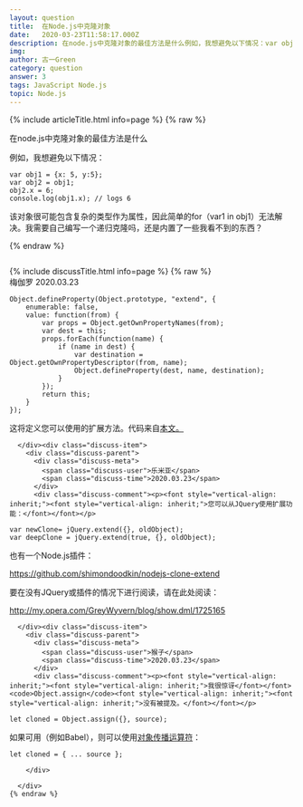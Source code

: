 ```yaml
---
layout: question
title:  在Node.js中克隆对象
date:   2020-03-23T11:58:17.000Z
description: 在node.js中克隆对象的最佳方法是什么例如，我想避免以下情况：var obj1 = {x  5, y 5};var obj2 = obj1;...
img: 
author: 古一Green
category: question
answer: 3
tags: JavaScript Node.js
topic: Node.js
---
```

<div class="article-root">
  <div class="article">
    {% include articleTitle.html info=page %}
    {% raw %}
    <div class="article-content"><p><font style="vertical-align: inherit;"><font style="vertical-align: inherit;">在node.js中克隆对象的最佳方法是什么</font></font></p>

<p><font style="vertical-align: inherit;"><font style="vertical-align: inherit;">例如，我想避免以下情况：</font></font></p>

<pre><code>var obj1 = {x: 5, y:5};<font></font>
var obj2 = obj1;<font></font>
obj2.x = 6;<font></font>
console.log(obj1.x); // logs 6<font></font>
</code></pre>

<p><font style="vertical-align: inherit;"><font style="vertical-align: inherit;">该对象很可能包含复杂的类型作为属性，因此简单的for（var1 in obj1）无法解决。</font><font style="vertical-align: inherit;">我需要自己编写一个递归克隆吗，还是内置了一些我看不到的东西？</font></font></p></div>
    {% endraw %}
  </div>
  <p style="height: 0;width:0;overflow: hidden;"> 第3002篇《在Node.js中克隆对象》来自Winter(https://github.com/aiyld/aiyld.github.io)的站点</p>
  <div class="discuss-wrapper">
    {% include discussTitle.html info=page %}
    {% raw %}
    <div class="discuss-item">
        <div class="discuss-parent">
          <div class="discuss-meta">
            <span class="discuss-user">梅伽罗</span>
            <span class="discuss-time">2020.03.23</span>
          </div>
          <div class="discuss-comment"><pre><code>Object.defineProperty(Object.prototype, "extend", {<font></font>
    enumerable: false,<font></font>
    value: function(from) {<font></font>
        var props = Object.getOwnPropertyNames(from);<font></font>
        var dest = this;<font></font>
        props.forEach(function(name) {<font></font>
            if (name in dest) {<font></font>
                var destination = Object.getOwnPropertyDescriptor(from, name);<font></font>
                Object.defineProperty(dest, name, destination);<font></font>
            }<font></font>
        });<font></font>
        return this;<font></font>
    }<font></font>
});<font></font>
</code></pre>

<p><font style="vertical-align: inherit;"><font style="vertical-align: inherit;">这将定义您可以使用的扩展方法。</font><font style="vertical-align: inherit;">代码来自</font></font><a href="http://onemoredigit.com/post/1527191998/extending-objects-in-node-js"><font style="vertical-align: inherit;"><font style="vertical-align: inherit;">本文。</font></font></a></p></div>
        </div>
        
      </div><div class="discuss-item">
        <div class="discuss-parent">
          <div class="discuss-meta">
            <span class="discuss-user">乐米亚</span>
            <span class="discuss-time">2020.03.23</span>
          </div>
          <div class="discuss-comment"><p><font style="vertical-align: inherit;"><font style="vertical-align: inherit;">您可以从JQuery使用扩展功能：</font></font></p>

<pre><code>var newClone= jQuery.extend({}, oldObject);  <font></font>
var deepClone = jQuery.extend(true, {}, oldObject); <font></font>
</code></pre>

<p><font style="vertical-align: inherit;"><font style="vertical-align: inherit;">也有一个Node.js插件：</font></font></p>

<p><a href="https://github.com/shimondoodkin/nodejs-clone-extend"><font style="vertical-align: inherit;"><font style="vertical-align: inherit;">https://github.com/shimondoodkin/nodejs-clone-extend</font></font></a></p>

<p><font style="vertical-align: inherit;"><font style="vertical-align: inherit;">要在没有JQuery或插件的情况下进行阅读，请在此处阅读：</font></font></p>

<p><a href="http://my.opera.com/GreyWyvern/blog/show.dml/1725165"><font style="vertical-align: inherit;"><font style="vertical-align: inherit;">http://my.opera.com/GreyWyvern/blog/show.dml/1725165</font></font></a></p></div>
        </div>
        
      </div><div class="discuss-item">
        <div class="discuss-parent">
          <div class="discuss-meta">
            <span class="discuss-user">猴子</span>
            <span class="discuss-time">2020.03.23</span>
          </div>
          <div class="discuss-comment"><p><font style="vertical-align: inherit;"><font style="vertical-align: inherit;">我很惊讶</font></font><code>Object.assign</code><font style="vertical-align: inherit;"><font style="vertical-align: inherit;">没有被提及。</font></font></p>

<pre><code>let cloned = Object.assign({}, source);
</code></pre>

<p><font style="vertical-align: inherit;"><font style="vertical-align: inherit;">如果可用（例如Babel），则可以使用</font></font><a href="https://github.com/tc39/proposal-object-rest-spread" rel="noreferrer"><font style="vertical-align: inherit;"><font style="vertical-align: inherit;">对象传播运算符</font></font></a><font style="vertical-align: inherit;"><font style="vertical-align: inherit;">：</font></font></p>

<pre><code>let cloned = { ... source };
</code></pre></div>
        </div>
        
      </div>
    {% endraw %}
  </div>
<div>
